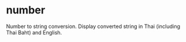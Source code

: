 number
======

Number to string conversion. Display converted string in Thai (including Thai Baht) and English.
